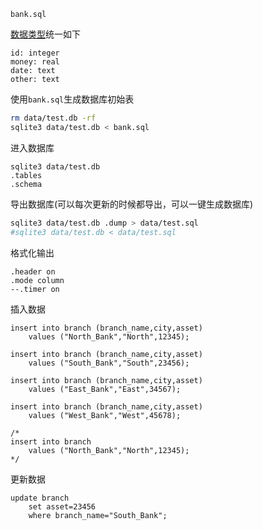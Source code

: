 

`bank.sql`

[数据类型](<https://www.runoob.com/sqlite/sqlite-data-types.html>)统一如下

```
id: integer
money: real
date: text
other: text
```

使用`bank.sql`生成数据库初始表


```bash
rm data/test.db -rf
sqlite3 data/test.db < bank.sql
```

进入数据库

```
sqlite3 data/test.db
.tables
.schema
```

导出数据库(可以每次更新的时候都导出，可以一键生成数据库)

```bash
sqlite3 data/test.db .dump > data/test.sql
#sqlite3 data/test.db < data/test.sql
```


格式化输出

```sqlite
.header on
.mode column
--.timer on
```

插入数据

```sqlite
insert into branch (branch_name,city,asset)
	values ("North_Bank","North",12345);
	
insert into branch (branch_name,city,asset)
	values ("South_Bank","South",23456);
	
insert into branch (branch_name,city,asset)
	values ("East_Bank","East",34567);

insert into branch (branch_name,city,asset)
	values ("West_Bank","West",45678);

/*	
insert into branch 
	values ("North_Bank","North",12345);
*/
```

更新数据

```sqlite
update branch
	set asset=23456
	where branch_name="South_Bank";
```












